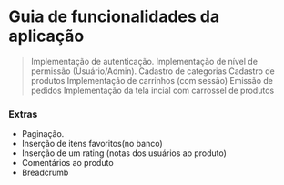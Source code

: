 # Guia de funcionalidades da aplicação
> Implementação de autenticação. 
> Implementação de nível de permissão (Usuário/Admin).
> Cadastro de categorias
> Cadastro de produtos 
> Implementação de carrinhos (com sessão) 
> Emissão de pedidos
> Implementação da tela incial com carrossel de produtos

### Extras

- Paginação.
- Inserção de itens favoritos(no banco)
- Inserção de um rating (notas dos usuários ao produto)
- Comentários ao produto
- Breadcrumb
